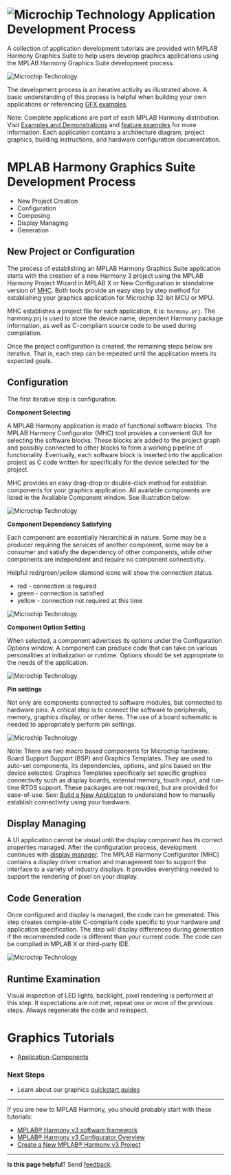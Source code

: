 # ![Microchip Technology](images/mhgs.png) Application Development Process

A collection of application development tutorials are provided with MPLAB Harmony Graphics Suite to help users develop graphics applications using the MPLAB Harmony Graphics Suite development process.

![Microchip Technology](images/iterative.png)

The development process is an iterative activity as illustrated above. A basic understanding of this process is helpful when building your own applications or referencing [GFX examples](https://github.com/Microchip-MPLAB-Harmony/gfx_apps/tree/master/apps).

Note: Complete applications are part of each MPLAB Harmony distribution. Visit [Examples and Demonstrations](https://microchip-mplab-harmony.github.io/gfx/00548.html) and [feature examples](https://microchip-mplab-harmony.github.io/gfx_apps/00039.html) for more information. Each application contains a architecture diagram, project graphics, building instructions, and hardware configuration documentation.

# MPLAB Harmony Graphics Suite Development Process

* New Project Creation
* Configuration
* Composing
* Display Managing
* Generation

## New Project or Configuration

The process of establishing an MPLAB Harmony Graphics Suite application starts with the creation of a new Harmony 3 project using the MPLAB Harmony Project Wizard in MPLAB X or New Configuration in standalone version of [MHC](https://github.com/Microchip-MPLAB-Harmony/mhc/wiki). Both tools provide an easy step by step method for establishing your graphics application for Microchip 32-bit MCU or MPU. 

MHC establishes a project file for each application, it is: `harmony.prj`. The harmony.prj is used to store the device name, dependent Harmony package information, as well as C-compliant source code to be used during compilation.

Once the project configuration is created, the remaining steps below are iterative. That is, each step can be repeated until the application meets its expected goals.

## Configuration

The first iterative step is configuration.

**Component Selecting** 

A MPLAB Harmony application is made of functional software blocks. The MPLAB Harmony Configurator (MHC) tool provides a convenient GUI for selecting the software blocks. These blocks are added to the project graph and possibly connected to other blocks to form a working pipeline of functionality. Eventually, each software block is inserted into the application project as C code written for specifically for the device selected for the project. 

MHC provides an easy drag-drop or double-click method for establish components for your graphics application. All available components are listed in the Available Component window. See illustration below:

![Microchip Technology](images/wiki_available_components.png)

**Component Dependency Satisfying** 

Each component are essentially hierarchical in nature. Some may be a producer requiring the services of another component, some may be a consumer and satisfy the dependency of other components, while other components are independent and require no component connectivity.

Helpful red/green/yellow diamond icons will show the connection status. 
* red - connection is required
* green - connection is satisfied
* yellow - connection not required at this time

![Microchip Technology](images/wiki_satisfiers.png)

**Component Option Setting** 

When selected, a component advertises its options under the Configuration Options window. A component can produce code that can take on various personalities at initialization or runtime. Options should be set appropriate to the needs of the application.

![Microchip Technology](images/wiki_i2c_component_options.png)

**Pin settings** 

Not only are components connected to software modules, but connected to hardware pins. A critical step is to connect the software to peripherals, memory, graphics display,  or other items. The use of a board schematic is needed to appropriately perform pin settings.

![Microchip Technology](images/deep-dive_e70_touch_pins.png)

Note: There are two macro based components for Microchip hardware:  Board Support Support (BSP) and Graphics Templates. They are used to auto-set components, its dependencies, options, and pins based on the device selected. Graphics Templates specifically set specific graphics connectivity such as display boards, external memory, touch input, and run-time RTOS support. These packages are not required, but are provided for ease-of-use. See: [Build a New Applicaton](Build-a-New-Application) to understand how to manually establish  connectivity using your hardware.

## Display Managing

A UI application cannot be visual until the display component has its correct properties managed. After the configuration process, development continues with [display manager](Display-Manager). The MPLAB Harmony Configurator (MHC) contains a display driver creation and management tool to support the interface to a variety of industry displays. It provides everything needed to support the rendering of pixel on your display.

## Code Generation

Once configured and display is managed, the code can be generated. This step creates compile-able C-compliant code specific to your hardware and application specification. The step will display differences during generation if the recommended code is different than your current code. The code can be compiled in MPLAB X or third-party IDE.

![Microchip Technology](images/wiki_code_gen.png)

## Runtime Examination

Visual inspection of LED lights, backlight, pixel rendering is performed at this step. It expectations are not met, repeat one or more of the previous steps. Always regenerate the code and reinspect.

# Graphics Tutorials

* [Application-Components](Application-Components)

### Next Steps

* Learn about our graphics [quickstart guides](Application-QuickStart)

***

If you are new to MPLAB Harmony, you should probably start with these tutorials:

* [MPLAB® Harmony v3 software framework](https://microchipdeveloper.com/harmony3:start) 
* [MPLAB® Harmony v3 Configurator Overview](https://microchipdeveloper.com/harmony3:mhc-overview)
* [Create a New MPLAB® Harmony v3 Project](https://microchipdeveloper.com/harmony3:new-proj)

***

**Is this page helpful**? Send [feedback](issues).